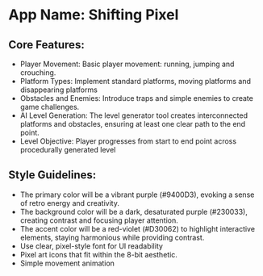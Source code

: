 # **App Name**: Shifting Pixel

## Core Features:

- Player Movement: Basic player movement: running, jumping and crouching.
- Platform Types: Implement standard platforms, moving platforms and disappearing platforms
- Obstacles and Enemies: Introduce traps and simple enemies to create game challenges.
- AI Level Generation: The level generator tool creates interconnected platforms and obstacles, ensuring at least one clear path to the end point.
- Level Objective: Player progresses from start to end point across procedurally generated level

## Style Guidelines:

- The primary color will be a vibrant purple (#9400D3), evoking a sense of retro energy and creativity.
- The background color will be a dark, desaturated purple (#230033), creating contrast and focusing player attention.
- The accent color will be a red-violet (#D30062) to highlight interactive elements, staying harmonious while providing contrast.
- Use clear, pixel-style font for UI readability
- Pixel art icons that fit within the 8-bit aesthetic.
- Simple movement animation